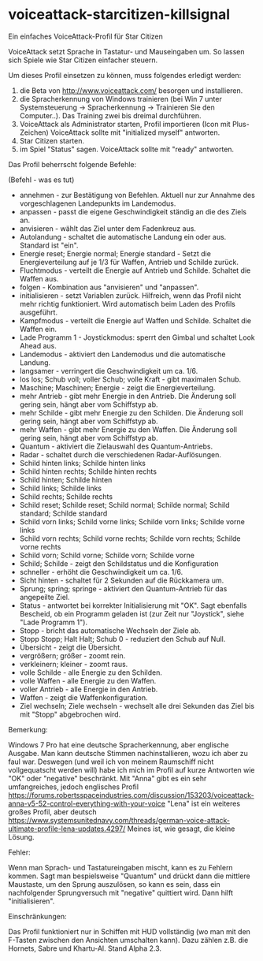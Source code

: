 # voiceattack-starcitizen-killsignal
Ein einfaches VoiceAttack-Profil für Star Citizen

VoiceAttack setzt Sprache in Tastatur- und Mauseingaben um.
So lassen sich Spiele wie Star Citizen einfacher steuern.

Um dieses Profil einsetzen zu können, muss folgendes erledigt werden:

1. die Beta von http://www.voiceattack.com/ besorgen und installieren.
2. die Spracherkennung von Windows trainieren (bei Win 7 unter Systemsteuerung
-> Spracherkennung -> Trainieren Sie den Computer..). Das Training zwei bis dreimal durchführen.
3. VoiceAttack als Administrator starten, Profil importieren (Icon mit Plus-Zeichen)
VoiceAttack sollte mit "initialized myself" antworten.
4. Star Citizen starten.
5. im Spiel "Status" sagen. VoiceAttack sollte mit "ready" antworten.

Das Profil beherrscht folgende Befehle:

(Befehl - was es tut)

- annehmen - zur Bestätigung von Befehlen. Aktuell nur zur Annahme des vorgeschlagenen Landepunkts im Landemodus.
- anpassen - passt die eigene Geschwindigkeit ständig an die des Ziels an.
- anvisieren - wählt das Ziel unter dem Fadenkreuz aus.
- Autolandung - schaltet die automatische Landung ein oder aus. Standard ist "ein".
- Energie reset; Energie normal; Energie standard - Setzt die Energieverteilung auf je 1/3 für Waffen, Antrieb und Schilde zurück.
- Fluchtmodus - verteilt die Energie auf Antrieb und Schilde. Schaltet die Waffen aus.
- folgen - Kombination aus "anvisieren" und "anpassen".
- initialisieren - setzt Variablen zurück. Hilfreich, wenn das Profil nicht mehr richtig funktioniert. Wird automatisch beim 
Laden des Profils ausgeführt.
- Kampfmodus - verteilt die Energie auf Waffen und Schilde. Schaltet die Waffen ein.
- Lade Programm 1 - Joystickmodus: sperrt den Gimbal und schaltet Look Ahead aus.
- Landemodus - aktiviert den Landemodus und die automatische Landung.
- langsamer - verringert die Geschwindigkeit um ca. 1/6.
- los los; Schub voll; voller Schub; volle Kraft - gibt maximalen Schub.
- Maschine; Maschinen; Energie - zeigt die Energieverteilung.
- mehr Antrieb - gibt mehr Energie in den Antrieb. Die Änderung soll gering sein, hängt aber vom Schiffstyp ab.
- mehr Schilde - gibt mehr Energie zu den Schilden. Die Änderung soll gering sein, hängt aber vom Schiffstyp ab.
- mehr Waffen - gibt mehr Energie zu den Waffen. Die Änderung soll gering sein, hängt aber vom Schiffstyp ab.
- Quantum - aktiviert die Zielauswahl des Quantum-Antriebs.
- Radar - schaltet durch die verschiedenen Radar-Auflösungen.
- Schild hinten links; Schilde hinten links
- Schild hinten rechts; Schilde hinten rechts
- Schild hinten; Schilde hinten
- Schild links; Schilde links
- Schild rechts; Schilde rechts
- Schild reset; Schilde reset; Schild normal; Schilde normal; Schild standard; Schilde standard
- Schild vorn links; Schild vorne links; Schilde vorn links; Schilde vorne links
- Schild vorn rechts; Schild vorne rechts; Schilde vorn rechts; Schilde vorne rechts
- Schild vorn; Schild vorne; Schilde vorn; Schilde vorne
- Schild; Schilde - zeigt den Schildstatus und die Konfiguration
- schneller - erhöht die Geschwindigkeit um ca. 1/6.
- Sicht hinten - schaltet für 2 Sekunden auf die Rückkamera um.
- Sprung; spring; springe - aktiviert den Quantum-Antrieb für das angepeilte Ziel.
- Status - antwortet bei korrekter Initialisierung mit "OK". Sagt ebenfalls Bescheid, ob ein Programm geladen ist (zur Zeit nur "Joystick", siehe "Lade Programm 1").
- Stopp - bricht das automatische Wechseln der Ziele ab.
- Stopp Stopp; Halt Halt; Schub 0 - reduziert den Schub auf Null.
- Übersicht - zeigt die Übersicht.
- vergrößern; größer - zoomt rein.
- verkleinern; kleiner - zoomt raus.
- volle Schilde - alle Energie zu den Schilden.
- volle Waffen - alle Energie zu den Waffen.
- voller Antrieb - alle Energie in den Antrieb.
- Waffen - zeigt die Waffenkonfiguration.
- Ziel wechseln; Ziele wechseln - wechselt alle drei Sekunden das Ziel bis mit "Stopp" abgebrochen wird.

Bemerkung:

Windows 7 Pro hat eine deutsche Spracherkennung, aber englische Ausgabe. Man kann deutsche Stimmen nachinstallieren,
wozu ich aber zu faul war. Deswegen (und weil ich von meinem Raumschiff nicht vollgequatscht werden will) habe ich mich im Profil auf kurze Antworten wie "OK" oder "negative" beschränkt.
Mit "Anna" gibt es ein sehr umfangreiches, jedoch englisches Profil https://forums.robertsspaceindustries.com/discussion/153203/voiceattack-anna-v5-52-control-everything-with-your-voice
"Lena" ist ein weiteres großes Profil, aber deutsch https://www.systemsunitednavy.com/threads/german-voice-attack-ultimate-profile-lena-updates.4297/
Meines ist, wie gesagt, die kleine Lösung.

Fehler:

Wenn man Sprach- und Tastatureingaben mischt, kann es zu Fehlern kommen. Sagt man bespielsweise "Quantum" und drückt dann die mittlere Maustaste, um den Sprung auszulösen, so kann es sein, dass ein nachfolgender Sprungversuch mit "negative" quittiert wird. Dann hilft "initialisieren".

Einschränkungen:

Das Profil funktioniert nur in Schiffen mit HUD vollständig (wo man mit den F-Tasten zwischen den Ansichten umschalten kann). Dazu zählen z.B. die Hornets, Sabre und Khartu-Al. Stand Alpha 2.3.
